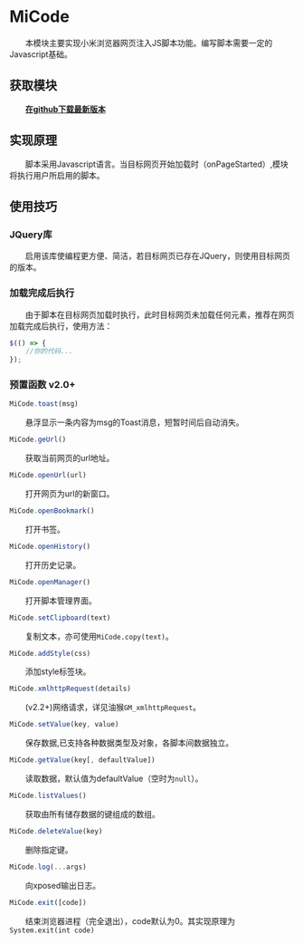 # MiCode
&emsp;&emsp;本模块主要实现小米浏览器网页注入JS脚本功能。编写脚本需要一定的Javascript基础。
## 获取模块
&emsp;&emsp;[**在github下载最新版本**](https://github.com/KYMirai/MiCode/releases)
## 实现原理
&emsp;&emsp;脚本采用Javascript语言。当目标网页开始加载时（onPageStarted）,模块将执行用户所启用的脚本。
## 使用技巧
### JQuery库
&emsp;&emsp;启用该库使编程更方便、简洁，若目标网页已存在JQuery，则使用目标网页的版本。
### 加载完成后执行
&emsp;&emsp;由于脚本在目标网页加载时执行，此时目标网页未加载任何元素，推荐在网页加载完成后执行，使用方法：
```javascript
$(() => {
    //你的代码...
});
```
### 预置函数 v2.0+
```javascript
MiCode.toast(msg)
```
&emsp;&emsp;悬浮显示一条内容为msg的Toast消息，短暂时间后自动消失。
```javascript
MiCode.geUrl()
```
&emsp;&emsp;获取当前网页的url地址。
```javascript
MiCode.openUrl(url)
```
&emsp;&emsp;打开网页为url的新窗口。
```javascript
MiCode.openBookmark()
```
&emsp;&emsp;打开书签。
```javascript
MiCode.openHistory()
```
&emsp;&emsp;打开历史记录。
```javascript
MiCode.openManager()
```
&emsp;&emsp;打开脚本管理界面。
```javascript
MiCode.setClipboard(text)
```
&emsp;&emsp;复制文本，亦可使用`MiCode.copy(text)`。
```javascript
MiCode.addStyle(css)
```
&emsp;&emsp;添加style标签块。
```javascript
MiCode.xmlhttpRequest(details)
```
&emsp;&emsp;(v2.2+)网络请求，详见油猴`GM_xmlhttpRequest`。




```javascript
MiCode.setValue(key, value)
```
&emsp;&emsp;保存数据,已支持各种数据类型及对象，各脚本间数据独立。
```javascript
MiCode.getValue(key[, defaultValue])
```
&emsp;&emsp;读取数据，默认值为defaultValue（空时为`null`）。
```javascript
MiCode.listValues()
```
&emsp;&emsp;获取由所有储存数据的键组成的数组。
```javascript
MiCode.deleteValue(key)
```
&emsp;&emsp;删除指定键。




<!-- ```javascript
_MiCode.setValue(namespace, key, value) //不推荐
```
&emsp;&emsp;~~\[不推荐\] 保存数据, namespace可以是任意字符， 同一namespace内数据共享~~
```javascript
_MiCode.getValue(namespace, key, defaultValue) //不推荐
```
&emsp;&emsp;~~\[不推荐\] 读取数据，默认值为defaultValue。~~ -->





```javascript
MiCode.log(...args)
```
&emsp;&emsp;向xposed输出日志。
```javascript
MiCode.exit([code])
```
&emsp;&emsp;结束浏览器进程（完全退出），code默认为0。其实现原理为`System.exit(int code)`
